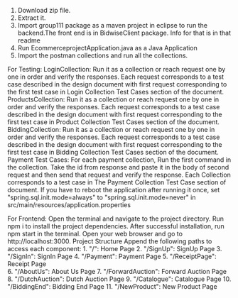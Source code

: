 1. Download zip file. 
2. Extract it.
3. Import group111 package as a maven project in eclipse to run the backend.The front end is in BidwiseClient package. Info for that is in that readme
4. Run EcommerceprojectApplication.java as a Java Application
5. Import the postman collections and run all the collections.

For Testing:
LoginCollection: Run it as a collection or reach request one by one in order and verify the responses. Each request corresponds to a test case described in the design document with first request corresponding to the first test case in Login Collection Test Cases section of the document.
ProductsCollection: Run it as a collection or reach request one by one in order and verify the responses. Each request corresponds to a test case described in the design document with first request corresponding to the first test case in Product Collection Test Cases section of the document.
BiddingCollection: Run it as a collection or reach request one by one in order and verify the responses. Each request corresponds to a test case described in the design document with first request corresponding to the first test case in Bidding Collection Test Cases section of the document.
Payment Test Cases: For each payment collection, Run the first command in the collection. Take the id from response and paste it in the body of second request and then send that request and verify the response.
Each Collection corresponds to a test case in The Payment Collection Test Case section of document.
If you have to reboot the application after running it once, set "spring.sql.init.mode=always" to "spring.sql.init.mode=never" in src/main/resources/application.properties

For Frontend:
Open the terminal and navigate to the project directory.
Run npm i to install the project dependencies.
After successful installation, run npm start in the terminal.
Open your web browser and go to http://localhost:3000.
Project Structure
Append the following paths to access each component:
     1. "/": Home Page
     2. "/SignUp": SignUp Page
     3. "/SignIn": SignIn Page
     4. "/Payment": Payment Page
     5. "/ReceiptPage": Receipt Page   
     6. "/AboutUs": About Us Page
     7. "/ForwardAuction": Forward Auction Page
     8. "/DutchAuction": Dutch Auction Page
     9. "/Catalogue": Catalogue Page
     10. "/BiddingEnd": Bidding End Page
     11. "/NewProduct": New Product Page
